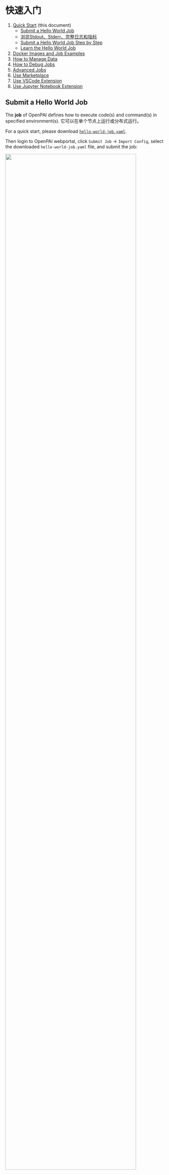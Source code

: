 # 快速入门

1. [Quick Start](./quick-start.md) (this document)
    - [Submit a Hello World Job](#submit-a-hello-world-job)
    - [浏览Stdout、Stderr、完整日志和指标](#browse-stdout-stderr-full-logs-and-metrics)
    - [Submit a Hello World Job Step by Step](#submit-the-hello-world-job-step-by-step)
    - [Learn the Hello World Job](#learn-the-hello-world-job)
2. [Docker Images and Job Examples](./docker-images-and-job-examples.md)
3. [How to Manage Data](./how-to-manage-data.md)
4. [How to Debug Jobs](./how-to-debug-jobs.md)
5. [Advanced Jobs](./advanced-jobs.md)
6. [Use Marketplace](./use-marketplace.md)
7. [Use VSCode Extension](./use-vscode-extension.md)
8. [Use Jupyter Notebook Extension](./use-jupyter-notebook-extension.md)

## Submit a Hello World Job

The **job** of OpenPAI defines how to execute code(s) and command(s) in specified environment(s). 它可以在单个节点上运行或分布式运行。

For a quick start, please download [`hello-world-job.yaml`](./examples/hello-world-job.yaml).

Then login to OpenPAI webportal, click `Submit Job` -> `Import Config`, select the downloaded `hello-world-job.yaml` file, and submit the job:

<img src="./imgs/import-config-submit.gif" width="90%" height="90%" />

Now your first OpenPAI job has been kicked off!

## Browse Stdout, Stderr, Full logs, and Metrics

The hello world job is implemented by TensorFlow. It trains a simple model on CIFAR-10 dataset for 1,000 steps with downloaded data. You can monitor the job by checking its logs and running metrics on webportal.

Click `Stdout` and `Stderr` button to see the stdout and stderr logs for a job on the job detail page. If you want to see a merged log, you can click `...` on the right and then select `Stdout + Stderr`.

<img src="./imgs/view-logs.png" width="90%" height="90%" />

如下面的图片所示，我们只会在对话框中显示最近的16KB日志。 Click `View Full Log` for a full log.

<img src="./imgs/view-stderr.png" width="90%" height="90%" />

On the job detail page, you can also see metrics by clicking `Go to Job Metrics Page`. Then the CPU/GPU utilization and network will be shown in a new window:

<img src="./imgs/view-metrics.gif" width="90%" height="90%" />

## Submit the Hello World Job Step by Step

Instead of importing a job configuration file, you can submit the hello world job directly through the web page. The following is a step-by-step guide:

**Step 1.** Login to OpenPAI web portal.

**Step 2.** Click **Submit Job** on the left pane, then click `Single` to reach this page.

<img src="./imgs/submit-single.gif" width="90%" height="90%" />

**Step 3.** Select your virtual cluster, and give a name for your job. Then copy the following commands into the command box.

```bash
git clone https://github.com/tensorflow/models
cd models/research/slim
python download_and_convert_data.py --dataset_name=cifar10 --dataset_dir=/tmp/data
python train_image_classifier.py --dataset_name=cifar10 --dataset_dir=/tmp/data --max_number_of_steps=1000
```

Note: Please **Do Not** use `#` for comments or use `\` for line continuation in the command box. These symbols may break the syntax and will be supported in the future.

<img src="./imgs/input-command.gif" width="90%" height="90%" />

**Step 4.** Specify the resources you need. By default only GPU number could be set. Toggle the `custom` button if you need to customize CPU number and memory. Here we use a customized setting: 1 GPU, 1 CPU, and 6500 MB memory.

<img src="./imgs/input-resource.gif" width="90%" height="90%" />

**Step 5.** Specify the docker image. You can either use the listed docker images or take advantage of your own one. Here we select `TensorFlow 1.15.0 + Python 3.6 with GPU, CUDA 10.0`, which is a pre-built image. We will introduce more about docker images in [Docker Images and Job Examples](./docker-images-and-job-examples.md).

<img src="./imgs/input-docker.gif" width="90%" height="90%" />

**Step 6.** Click **Submit** to submit the job.

## Learn the Hello World Job

Here are some detailed explanations about configurations on the submission page:

- **Job name** is the name of current job. It must be unique in each user account. A meaningful name helps manage jobs well.

- **Command** is the commands to run in this task role. It can be multiple lines. For example, in the hello-world job, the command clones code from GitHub, downloads data and then executes the training progress. If one command fails (exits with a nonzero code), the following commands will not be executed. This behavior may be changed in the future.

- **GPU count**, **CPU vcore count**, **Memory (MB)** are easy to understand. They specify corresponding hardware resources including the number of GPUs, the number of CPU cores, and MB of memory.

We will introduce more details about the job configuration in [`Advanced Jobs`](./advanced-jobs.md).